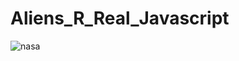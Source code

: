 # Aliens_R_Real_Javascript
![nasa](https://user-images.githubusercontent.com/73491349/121162848-253ace00-c803-11eb-9e8a-d19688e4c637.jpg)

